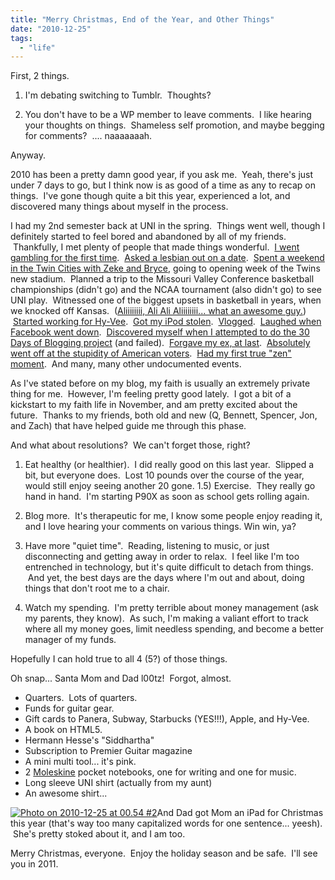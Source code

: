 ```yaml
---
title: "Merry Christmas, End of the Year, and Other Things"
date: "2010-12-25"
tags:
  - "life"
---
```


First, 2 things.

1) I'm debating switching to Tumblr.  Thoughts?

2) You don't have to be a WP member to leave comments.  I like hearing your thoughts on things.  Shameless self promotion, and maybe begging for comments?  .... naaaaaaah.

Anyway.

2010 has been a pretty damn good year, if you ask me.  Yeah, there's just under 7 days to go, but I think now is as good of a time as any to recap on things.  I've gone though quite a bit this year, experienced a lot, and discovered many things about myself in the process.

I had my 2nd semester back at UNI in the spring.  Things went well, though I definitely started to feel bored and abandoned by all of my friends.  Thankfully, I met plenty of people that made things wonderful.  [I went gambling for the first time](http://niclake13.wordpress.com/2010/01/02/this-is-probably-the-worst-life-lesson-for-me-to-learn/).  [Asked a lesbian out on a date](http://niclake13.wordpress.com/2010/02/08/whoops/).  [Spent a weekend in the Twin Cities with Zeke and Bryce](http://niclake13.wordpress.com/2010/04/18/what-a-weekend/), going to opening week of the Twins new stadium.  Planned a trip to the Missouri Valley Conference basketball championships (didn't go) and the NCAA tournament (also didn't go) to see UNI play.  Witnessed one of the biggest upsets in basketball in years, when we knocked off Kansas.  ([Aliiiiiiii, Ali Ali Aliiiiiiii... what an awesome guy.](http://niclake13.wordpress.com/2010/03/22/the-madness-continues-and-other-ramblings/))  [Started working for Hy-Vee](http://niclake13.wordpress.com/2010/05/24/i-took-yer-job/).  [Got my iPod stolen](http://niclake13.wordpress.com/2010/08/03/time-to-rant/).  [Vlogged](http://niclake13.wordpress.com/2010/08/13/veda-take-1/).  [Laughed when Facebook went down](http://niclake13.wordpress.com/2010/09/24/the-system-is-down/).  [Discovered myself when I attempted to do the 30 Days of Blogging project](http://en.search.wordpress.com/?q=site%3Aniclake13.wordpress.com+30+Days+of+Blogging) (and failed).  [Forgave my ex, at last](http://niclake13.wordpress.com/2010/10/01/30-days-of-blogging-day-4/).  [Absolutely went off at the stupidity of American voters](http://niclake13.wordpress.com/2010/11/03/elections-gay-marriage-and-ignorant-voters/).  [Had my first true "zen" moment](http://niclake13.wordpress.com/2010/12/08/moments-of-zen/).  And many, many other undocumented events.

As I've stated before on my blog, my faith is usually an extremely private thing for me.  However, I'm feeling pretty good lately.  I got a bit of a kickstart to my faith life in November, and am pretty excited about the future.  Thanks to my friends, both old and new (Q, Bennett, Spencer, Jon, and Zach) that have helped guide me through this phase.

And what about resolutions?  We can't forget those, right?

1) Eat healthy (or healthier).  I did really good on this last year.  Slipped a bit, but everyone does.  Lost 10 pounds over the course of the year, would still enjoy seeing another 20 gone. 1.5) Exercise.  They really go hand in hand.  I'm starting P90X as soon as school gets rolling again.

2) Blog more.  It's therapeutic for me, I know some people enjoy reading it, and I love hearing your comments on various things. Win win, ya?

3) Have more "quiet time".  Reading, listening to music, or just disconnecting and getting away in order to relax.  I feel like I'm too entrenched in technology, but it's quite difficult to detach from things.  And yet, the best days are the days where I'm out and about, doing things that don't root me to a chair.

4) Watch my spending.  I'm pretty terrible about money management (ask my parents, they know).  As such, I'm making a valiant effort to track where all my money goes, limit needless spending, and become a better manager of my funds.

Hopefully I can hold true to all 4 (5?) of those things.

Oh snap... Santa Mom and Dad l00tz!  Forgot, almost.

- Quarters.  Lots of quarters.
- Funds for guitar gear.
- Gift cards to Panera, Subway, Starbucks (YES!!!), Apple, and Hy-Vee.
- A book on HTML5.
- Hermann Hesse's "Siddhartha"
- Subscription to Premier Guitar magazine
- A mini multi tool... it's pink.
- 2 [Moleskine](http://www.moleskine.com/) pocket notebooks, one for writing and one for music.
- Long sleeve UNI shirt (actually from my aunt)
- An awesome shirt...

[![](http://niclake13.wordpress.com/wp-content/uploads/2010/12/photo-on-2010-12-25-at-00-54-2.jpg?w=300 "Photo on 2010-12-25 at 00.54 #2")](http://niclake13.wordpress.com/wp-content/uploads/2010/12/photo-on-2010-12-25-at-00-54-2.jpg)And Dad got Mom an iPad for Christmas this year (that's way too many capitalized words for one sentence... yeesh).  She's pretty stoked about it, and I am too.

Merry Christmas, everyone.  Enjoy the holiday season and be safe.  I'll see you in 2011.
